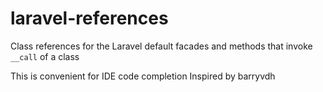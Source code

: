 # laravel-references
Class references for the Laravel default facades
and methods that invoke `__call` of a class

This is convenient for IDE code completion
Inspired by barryvdh
